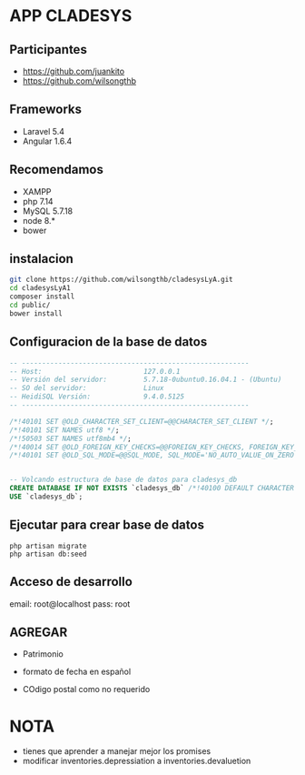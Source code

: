 # APP CLADESYS

## Participantes
* https://github.com/juankito
* https://github.com/wilsongthb

## Frameworks
* Laravel 5.4
* Angular 1.6.4

## Recomendamos
* XAMPP
* php 7.14
* MySQL 5.7.18
* node 8.*
* bower


## instalacion
~~~sh
git clone https://github.com/wilsongthb/cladesysLyA.git
cd cladesysLyA1
composer install
cd public/
bower install
~~~

## Configuracion de la base de datos
~~~sql
-- --------------------------------------------------------
-- Host:                         127.0.0.1
-- Versión del servidor:         5.7.18-0ubuntu0.16.04.1 - (Ubuntu)
-- SO del servidor:              Linux
-- HeidiSQL Versión:             9.4.0.5125
-- --------------------------------------------------------

/*!40101 SET @OLD_CHARACTER_SET_CLIENT=@@CHARACTER_SET_CLIENT */;
/*!40101 SET NAMES utf8 */;
/*!50503 SET NAMES utf8mb4 */;
/*!40014 SET @OLD_FOREIGN_KEY_CHECKS=@@FOREIGN_KEY_CHECKS, FOREIGN_KEY_CHECKS=0 */;
/*!40101 SET @OLD_SQL_MODE=@@SQL_MODE, SQL_MODE='NO_AUTO_VALUE_ON_ZERO' */;


-- Volcando estructura de base de datos para cladesys_db
CREATE DATABASE IF NOT EXISTS `cladesys_db` /*!40100 DEFAULT CHARACTER SET utf8mb4 COLLATE utf8mb4_unicode_ci */;
USE `cladesys_db`;
~~~


## Ejecutar para crear base de datos
~~~
php artisan migrate
php artisan db:seed
~~~

## Acceso de desarrollo
email: root@localhost
pass: root

## AGREGAR
- Patrimonio

- formato de fecha en español
- COdigo postal como no requerido

# NOTA
* tienes que aprender a manejar mejor los promises
* modificar inventories.depressiation a inventories.devaluetion